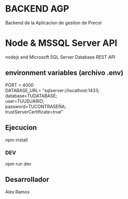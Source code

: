 # BACKEND AGP
Backend de la Aplicacion de gestion de Precor

# Node & MSSQL Server API
nodejs and Microsoft SQL Server Database REST API

## environment variables (archivo .env)
PORT = 4000  
DATABASE_URL= "sqlserver://localhost:1433;  
database=TUDATABASE;  
user=TUUSUARIO;  
password=TUCONTRASEÑA;  
trustServerCertificate=true"

## Ejecucion
npm install
### DEV
npm run dev

## Desarrollador
Alex Ramos
